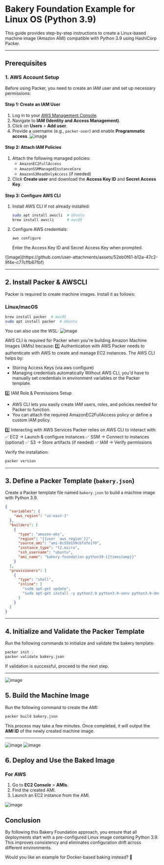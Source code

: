 # Bakery Foundation Example for Linux OS (Python 3.9)

This guide provides step-by-step instructions to create a Linux-based machine image (Amazon AMI) compatible with Python 3.9 using HashiCorp Packer.

---

## Prerequisites

### 1. AWS Account Setup
Before using Packer, you need to create an IAM user and set up necessary permissions:

#### **Step 1: Create an IAM User**
1. Log in to your [AWS Management Console](https://aws.amazon.com/console/).
2. Navigate to **IAM (Identity and Access Management)**.
3. Click on **Users** > **Add user**.
4. Provide a username (e.g., `packer-user`) and enable **Programmatic access**.
   <Screenshot>
   ![image](https://github.com/user-attachments/assets/695e5e3f-0653-4780-9dd0-689a1f8f0421)


#### **Step 2: Attach IAM Policies**
1. Attach the following managed policies:
   - `AmazonEC2FullAccess`
   - `AmazonSSMManagedInstanceCore`
   - `AmazonS3ReadOnlyAccess` (if needed)
2. Click **Create user** and download the **Access Key ID** and **Secret Access Key**.

#### **Step 3: Configure AWS CLI**
1. Install AWS CLI if not already installed:
   ```sh
   sudo apt install awscli  # Ubuntu
   brew install awscli      # macOS
   ```
2. Configure AWS credentials:
   ```sh
   aws configure
   ```
   Enter the Access Key ID and Secret Access Key when prompted.
<Screenshot>
![image](https://github.com/user-attachments/assets/52eb0f61-b12a-47c2-9f4e-c77cffb67fbf)

---

## 2. Install Packer & AWSCLI 

Packer is required to create machine images. Install it as follows:

### **Linux/macOS**
```sh
brew install packer  # macOS
sudo apt install packer  # Ubuntu
```

You can also use the WSL:
![image](https://github.com/user-attachments/assets/12f7cb9c-7add-4e72-a1f9-968719b8de1c)

AWS CLI is required for Packer when you're building Amazon Machine Images (AMIs) because:
1️⃣ Authentication with AWS
Packer needs to authenticate with AWS to create and manage EC2 instances. The AWS CLI helps by:

- Storing Access Keys (via aws configure)
- Managing credentials automatically
Without AWS CLI, you'd have to manually set credentials in environment variables or the Packer template.

2️⃣ IAM Role & Permissions Setup
- AWS CLI lets you easily create IAM users, roles, and policies needed for Packer to function.
- You can attach the required AmazonEC2FullAccess policy or define a custom IAM policy.
  
3️⃣ Interacting with AWS Services
Packer relies on AWS CLI to interact with:
✅ EC2 → Launch & configure instances
✅ SSM → Connect to instances (optional)
✅ S3 → Store artifacts (if needed)
✅ IAM → Verify permissions

Verify the installation:
```sh
packer version
```

---

## 3. Define a Packer Template (`bakery.json`)

Create a Packer template file named `bakery.json` to build a machine image with Python 3.9.

```json
{
  "variables": {
    "aws_region": "us-east-1"
  },
  "builders": [
    {
      "type": "amazon-ebs",
      "region": "{{user `aws_region`}}",
      "source_ami": "ami-0c55b159cbfafe1f0",
      "instance_type": "t2.micro",
      "ssh_username": "ubuntu",
      "ami_name": "bakery-foundation-python39-{{timestamp}}"
    }
  ],
  "provisioners": [
    {
      "type": "shell",
      "inline": [
        "sudo apt-get update",
        "sudo apt-get install -y python3.9 python3.9-venv python3.9-dev"
      ]
    }
  ]
}
```

---

## 4. Initialize and Validate the Packer Template

Run the following commands to initialize and validate the bakery template:

```sh
packer init .
packer validate bakery.json
```

If validation is successful, proceed to the next step.

---
![image](https://github.com/user-attachments/assets/3f1bae49-f3bc-4361-87ee-12f344320191)


## 5. Build the Machine Image

Run the following command to create the AMI:

```sh
packer build bakery.json
```

This process may take a few minutes. Once completed, it will output the **AMI ID** of the newly created machine image.

---
![image](https://github.com/user-attachments/assets/64f9526b-8112-43cb-9868-17fc0aa486cc)
![image](https://github.com/user-attachments/assets/0e8b9f8c-9aac-46a5-b694-c6cb5cc96d99)


## 6. Deploy and Use the Baked Image

### **For AWS**
1. Go to **EC2 Console** > **AMIs**.
2. Find the created AMI.
3. Launch an EC2 instance from the AMI.

![image](https://github.com/user-attachments/assets/83ad6b03-d072-4b38-af5c-ef69db480332)



## Conclusion

By following this Bakery Foundation approach, you ensure that all deployments start with a pre-configured Linux image containing Python 3.9. This improves consistency and eliminates configuration drift across different environments.

Would you like an example for Docker-based baking instead? 🚀

